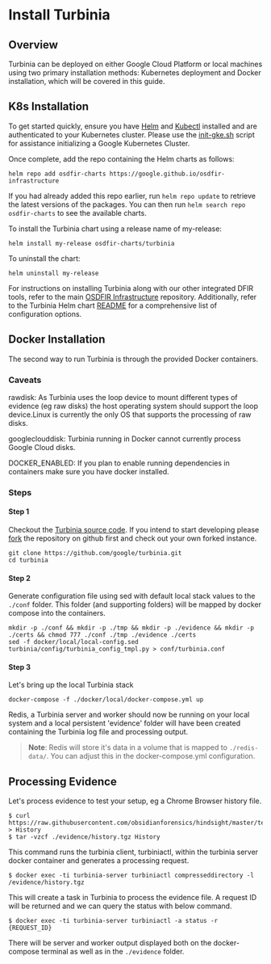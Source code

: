# Install Turbinia

## Overview

Turbinia can be deployed on either Google Cloud Platform or local machines using
two primary installation methods: Kubernetes deployment and Docker installation,
which will be covered in this guide.

## K8s Installation

To get started quickly, ensure you have [Helm](https://helm.sh/docs/intro/install/)
and [Kubectl](https://kubernetes.io/docs/tasks/tools/) installed and are authenticated
to your Kubernetes cluster. Please use the [init-gke.sh](https://github.com/google/osdfir-infrastructure/blob/main/tools/init-gke.sh) script for assistance
initializing a Google Kubernetes Cluster.

Once complete, add the repo containing the Helm charts as follows:

```console
helm repo add osdfir-charts https://google.github.io/osdfir-infrastructure
```

If you had already added this repo earlier, run `helm repo update` to retrieve
the latest versions of the packages. You can then run `helm search repo osdfir-charts`
to see the available charts.

To install the Turbinia chart using a release name of my-release:

```console
helm install my-release osdfir-charts/turbinia
```

To uninstall the chart:

```console
helm uninstall my-release
```

For instructions on installing Turbinia along with our other integrated DFIR tools,
refer to the main [OSDFIR Infrastructure](https://github.com/google/osdfir-infrastructure)
repository. Additionally, refer to the Turbinia Helm chart
[README](https://github.com/google/osdfir-infrastructure/tree/main/charts/turbinia)
for a comprehensive list of configuration options.

## Docker Installation

The second way to run Turbinia is through the provided Docker containers.

### Caveats

rawdisk: As Turbinia uses the loop device to mount different types of evidence
(eg raw disks) the host operating system should support the loop device.Linux is
currently the only OS that supports the processing of raw disks.

googleclouddisk: Turbinia running in Docker cannot currently process Google Cloud
disks.

DOCKER_ENABLED: If you plan to enable running dependencies in containers make
sure you have docker installed.

### Steps

#### Step 1

Checkout the [Turbinia source code](https://github.com/google/turbinia). If you
intend to start developing please [fork](https://docs.github.com/en/github/getting-started-with-github/fork-a-repo)
the repository on github first and check out your own forked instance.

```console
git clone https://github.com/google/turbinia.git
cd turbinia
```

#### Step 2

Generate configuration file using sed with default local stack values to the ```./conf``` folder.
This folder (and supporting folders) will be mapped by docker compose into the containers.

```console
mkdir -p ./conf && mkdir -p ./tmp && mkdir -p ./evidence && mkdir -p ./certs && chmod 777 ./conf ./tmp ./evidence ./certs
sed -f docker/local/local-config.sed turbinia/config/turbinia_config_tmpl.py > conf/turbinia.conf
```

#### Step 3

Let's bring up the local Turbinia stack

```console
docker-compose -f ./docker/local/docker-compose.yml up
```

Redis, a Turbinia server and worker should now be running on your local system
and a local persistent 'evidence' folder will have been created containing the
Turbinia log file and processing output.
> **Note**: Redis will store it's data in a volume that is mapped to ```./redis-data/```. You can adjust this in the docker-compose.yml configuration.

## Processing Evidence

Let's process evidence to test your setup, eg a Chrome Browser history file.

```console
$ curl https://raw.githubusercontent.com/obsidianforensics/hindsight/master/tests/fixtures/profiles/60/History > History
$ tar -vzcf ./evidence/history.tgz History
```

This command runs the turbinia client, turbiniactl, within the turbinia server docker container and generates a processing request.

```console
$ docker exec -ti turbinia-server turbiniactl compresseddirectory -l /evidence/history.tgz
```

This will create a task in Turbinia to process the evidence file. A request ID will be returned and we can query the status with below command.

```console
$ docker exec -ti turbinia-server turbiniactl -a status -r {REQUEST_ID}
```

There will be server and worker output displayed both on the docker-compose terminal as well as in the ```./evidence``` folder.
